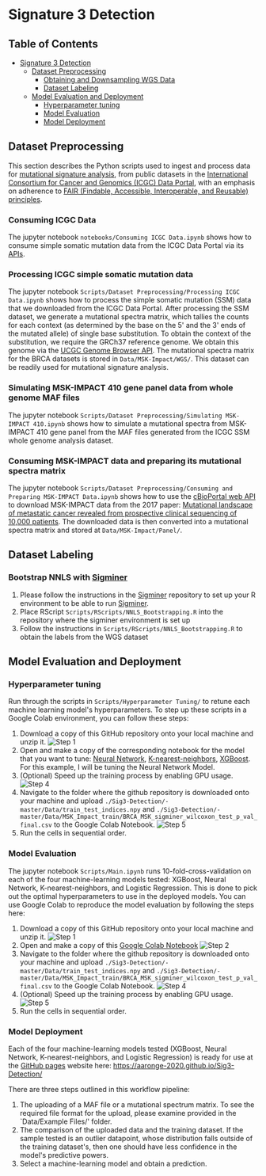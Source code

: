 # Signature 3 Detection

## Table of Contents
- [Signature 3 Detection](#signature-3-detection)
  * [Dataset Preprocessing](#dataset-preprocessing)
    + [Obtaining and Downsampling WGS Data](#obtaining-and-downsampling-wgs-data)
    + [Dataset Labeling](#dataset-labeling)
  * [Model Evaluation and Deployment](#model-evaluation-and-deployment)
    + [Hyperparameter tuning](#hyperparameter-tuning)
    + [Model Evaluation](#model-evaluation)
    + [Model Deployment](#model-deployment)

## Dataset Preprocessing

This section describes the Python scripts used to ingest and process data for [mutational signature analysis](https://en.wikipedia.org/wiki/Mutational_signatures), from public datasets in the [International Consortium for Cancer and Genomics (ICGC) Data Portal](https://dcc.icgc.org/), with an emphasis on adherence to [FAIR (Findable, Accessible, Interoperable, and Reusable) principles](https://www.go-fair.org/fair-principles/).

### Consuming ICGC Data

The jupyter notebook `notebooks/Consuming ICGC Data.ipynb` shows how to consume simple somatic mutation data from the ICGC Data Portal via its [APIs](https://docs.icgc.org/portal/api-endpoints/).

### Processing ICGC simple somatic mutation data
The jupyter notebook `Scripts/Dataset Preprocessing/Processing ICGC Data.ipynb` shows how to process the simple somatic mutation (SSM) data that we downloaded from the ICGC Data Portal. After processing the SSM dataset, we generate a mutational spectra matrix, which tallies the counts for each context (as determined by the base on the 5' and the 3' ends of the mutated allele) of single base substitution. To obtain the context of the substitution, we require the GRCh37 reference genome. We obtain this genome via the [UCGC Genome Browser API](https://hgdownload.soe.ucsc.edu/downloads.html). The mutational spectra matrix for the BRCA datasets is stored in `Data/MSK-Impact/WGS/`. This dataset can be readily used for mutational signature analysis.

### Simulating MSK-IMPACT 410 gene panel data from whole genome MAF files
The jupyter notebook `Scripts/Dataset Preprocessing/Simulating MSK-IMPACT 410.ipynb` shows how to simulate a mutational spectra from MSK-IMPACT 410 gene panel from the MAF files generated from the ICGC SSM whole genome analysis dataset.


### Consuming MSK-IMPACT data and preparing its mutational spectra matrix 
The jupyter notebook `Scripts/Dataset Preprocessing/Consuming and Preparing MSK-IMPACT Data.ipynb` shows how to use the [cBioPortal web API](https://www.cbioportal.org/webAPI) to download MSK-IMPACT data from the 2017 paper: [Mutational landscape of metastatic cancer revealed from prospective clinical sequencing of 10,000 patients](https://pubmed.ncbi.nlm.nih.gov/28481359/). The downloaded data is then converted into a mutational spectra matrix and stored at `Data/MSK-Impact/Panel/`.

## Dataset Labeling

### Bootstrap NNLS with [Sigminer](https://github.com/ShixiangWang/sigminer)

1. Please follow the instructions in the [Sigminer](https://github.com/ShixiangWang/sigminer) repository to set up your R environment to be able to run [Sigminer](https://github.com/ShixiangWang/sigminer). 
2. Place RScript `Scripts/RScripts/NNLS_Bootstrapping.R` into the repository where the sigminer environment is set up
3. Follow the instructions in `Scripts/RScripts/NNLS_Bootstrapping.R` to obtain the labels from the WGS dataset

## Model Evaluation and Deployment

### Hyperparameter tuning

Run through the scripts in `Scripts/Hyperparameter Tuning/` to retune each machine learning model's hyperparameters. To step up these scripts in a Google Colab environment, you can follow these steps: 

1. Download a copy of this GitHub repository onto your local machine and unzip it.
![Step 1](https://github.com/aaronge-2020/Sig3-Detection/blob/10bfcaa47392b6e8f9eb21bc89277f174257cf99/Tutorial%20Gifs/01-Download%20Repo.gif)
3. Open and make a copy of the corresponding notebook for the model that you want to tune: [Neural Network](https://colab.research.google.com/drive/1ns1MBHhfDWpqFqNLXjO9d5fJTTimdA7Y?usp=sharing), [K-nearest-neighbors](https://colab.research.google.com/drive/1awJSktVhQMPcU7U0hL6ht2mPUrz4N_TG?usp=sharing), [XGBoost](https://colab.research.google.com/drive/1aU2_uoEAS45562M0eo_Qr_XtRdbnTTG1?usp=sharing). For this example, I will be tuning the Neural Network Model. 
4. (Optional) Speed up the training process by enabling GPU usage.
![Step 4](https://github.com/aaronge-2020/Sig3-Detection/blob/727a2088613e22edd0e188694c95a9b669618af9/Tutorial%20Gifs/04-Enable%20GPU.gif)
6. Navigate to the folder where the github repository is downloaded onto your machine and upload `./Sig3-Detection/-master/Data/train_test_indices.npy` and `./Sig3-Detection/-master/Data/MSK_Impact_train/BRCA_MSK_sigminer_wilcoxon_test_p_val_final.csv` to the Google Colab Notebook. 
![Step 5](https://github.com/aaronge-2020/Sig3-Detection/blob/2309c5f78e3e0869649fadb13fa2de1f051dddbc/Tutorial%20Gifs/04-Upload%20Files.gif)
6. Run the cells in sequential order. 

### Model Evaluation

The jupyter notebook `Scripts/Main.ipynb` runs 10-fold-cross-validation on each of the four machine-learning models tested: XGBoost, Neural Network, K-nearest-neighbors, and Logistic Regression. This is done to pick out the optimal hyperparameters to use in the deployed models. You can use Google Colab to reproduce the model evaluation by following the steps here:

1. Download a copy of this GitHub repository onto your local machine and unzip it.
![Step 1](https://github.com/aaronge-2020/Sig3-Detection/blob/10bfcaa47392b6e8f9eb21bc89277f174257cf99/Tutorial%20Gifs/01-Download%20Repo.gif)
2. Open and make a copy of this [Google Colab Notebook](https://colab.research.google.com/drive/14JfdfWqpCIIms5PRy8y0haEK-epjKRTv?usp=sharing)
![Step 2](https://github.com/aaronge-2020/Sig3-Detection/blob/2309c5f78e3e0869649fadb13fa2de1f051dddbc/Tutorial%20Gifs/02-Copy%20Notebook.gif)
4. Navigate to the folder where the github repository is downloaded onto your machine and upload `./Sig3-Detection/-master/Data/train_test_indices.npy` and `./Sig3-Detection/-master/Data/MSK_Impact_train/BRCA_MSK_sigminer_wilcoxon_test_p_val_final.csv` to the Google Colab Notebook. 
![Step 4](https://github.com/aaronge-2020/Sig3-Detection/blob/2309c5f78e3e0869649fadb13fa2de1f051dddbc/Tutorial%20Gifs/04-Upload%20Files.gif)
5. (Optional) Speed up the training process by enabling GPU usage.
![Step 5](https://github.com/aaronge-2020/Sig3-Detection/blob/727a2088613e22edd0e188694c95a9b669618af9/Tutorial%20Gifs/04-Enable%20GPU.gif)
6. Run the cells in sequential order. 

### Model Deployment 

Each of the four machine-learning models tested (XGBoost, Neural Network, K-nearest-neighbors, and Logistic Regression) is ready for use at the [GitHub pages](https://aaronge-2020.github.io/Sig3-Detection/) website here: https://aaronge-2020.github.io/Sig3-Detection/

There are three steps outlined in this workflow pipeline: 

1. The uploading of a MAF file or a mutational spectrum matrix. To see the required file format for the upload, please examine provided in the `Data/Example Files/' folder. 
2. The comparison of the uploaded data and the training dataset. If the sample tested is an outlier datapoint, whose distribution falls outside of the training dataset's, then one should have less confidence in the model's predictive powers. 
3. Select a machine-learning model and obtain a prediction. 



